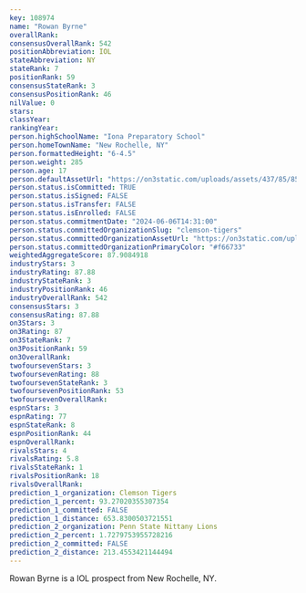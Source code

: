 ```yaml
---
key: 108974
name: "Rowan Byrne"
overallRank: 
consensusOverallRank: 542
positionAbbreviation: IOL
stateAbbreviation: NY
stateRank: 7
positionRank: 59
consensusStateRank: 3
consensusPositionRank: 46
nilValue: 0
stars: 
classYear: 
rankingYear: 
person.highSchoolName: "Iona Preparatory School"
person.homeTownName: "New Rochelle, NY"
person.formattedHeight: "6-4.5"
person.weight: 285
person.age: 17
person.defaultAssetUrl: "https://on3static.com/uploads/assets/437/85/85437.png"
person.status.isCommitted: TRUE
person.status.isSigned: FALSE
person.status.isTransfer: FALSE
person.status.isEnrolled: FALSE
person.status.commitmentDate: "2024-06-06T14:31:00"
person.status.committedOrganizationSlug: "clemson-tigers"
person.status.committedOrganizationAssetUrl: "https://on3static.com/uploads/assets/883/149/149883.svg"
person.status.committedOrganizationPrimaryColor: "#f66733"
weightedAggregateScore: 87.9084918
industryStars: 3
industryRating: 87.88
industryStateRank: 3
industryPositionRank: 46
industryOverallRank: 542
consensusStars: 3
consensusRating: 87.88
on3Stars: 3
on3Rating: 87
on3StateRank: 7
on3PositionRank: 59
on3OverallRank: 
twofoursevenStars: 3
twofoursevenRating: 88
twofoursevenStateRank: 3
twofoursevenPositionRank: 53
twofoursevenOverallRank: 
espnStars: 3
espnRating: 77
espnStateRank: 8
espnPositionRank: 44
espnOverallRank: 
rivalsStars: 4
rivalsRating: 5.8
rivalsStateRank: 1
rivalsPositionRank: 18
rivalsOverallRank: 
prediction_1_organization: Clemson Tigers
prediction_1_percent: 93.27020355307354
prediction_1_committed: FALSE
prediction_1_distance: 653.8300503721551
prediction_2_organization: Penn State Nittany Lions
prediction_2_percent: 1.7279753955728216
prediction_2_committed: FALSE
prediction_2_distance: 213.4553421144494
---
```

Rowan Byrne is a IOL prospect from New Rochelle, NY.